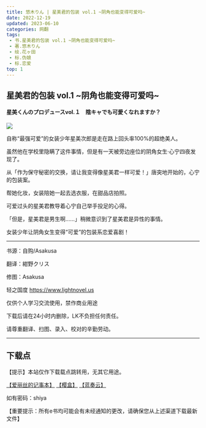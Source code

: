 ```yaml
---
title: 悠木りん | 星美君的包装 vol.1 ~阴角也能变得可爱吗~
date: 2022-12-19
updated: 2023-06-10
categories: 网翻
tags: 
 - 书.星美君的包装 vol.1 ~阴角也能变得可爱吗~
 - 著.悠木りん
 - 绘.花ヶ田
 - 标.伪娘
 - 标.恋爱
top: 1
---
```



## 星美君的包装 vol.1 ~阴角也能变得可爱吗~
#### 星美くんのプロデュースvol.１　陰キャでも可愛くなれますか？

![](https://metac.nxtv.jp/img/bookimg/pubridge/00012/649/BT000126493400100101.jpg?output-format=webp&output-quality=80&resize=600:*)

自称“最强可爱”的女装少年星美次郎是走在路上回头率100%的超绝美人。

虽然他在学校里隐瞒了这件事情，但是有一天被旁边座位的阴角女生·心宁四夜发现了。

从「作为保守秘密的交换，请让我变得像星美君一样可爱！」唐突地开始的，心宁的包装案。

帮她化妆，女装陪她一起去选衣服，在甜品店拍照。

可爱过头的星美君教导着心宁自己举手投足的心得。

「但是，星美君是男生啊……」稍微意识到了星美君是异性的事情。

女装少年让阴角女生变得“可爱”的包装系恋爱喜剧！

---

书源：自购/Asakusa

翻译：紺野クリス

修图：Asakusa

轻之国度 https://www.lightnovel.us

仅供个人学习交流使用，禁作商业用途

下载后请在24小时内删除，LK不负担任何责任。

请尊重翻译、扫图、录入、校对的辛勤劳动。

---

## 下载点

【提示】本站仅作下载载点跳转用，无其它用途。

[【爱丽丝的记事本】](https://drive.noire.cc/s/4V3KfK?password=shiya) [【樱盒】](https://sakuradrive.com/s/N3aCk?password=shiya) [【蓝奏云】](https://qtqt.lanzoum.com/b0190468j)

如有密码：shiya

【重要提示：所有e书均可能会有未经通知的更改，请确保您从上述渠道下载最新文件】